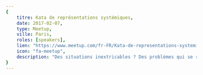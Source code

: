 ```yaml
---
{
	titre: Kata de représentations systémiques,
	date: 2017-02-07,
	type: Meetup,
	ville: Paris,
	roles: [speakers],
	lien: "https://www.meetup.com/fr-FR/Kata-de-representations-systemiques/events/237309354/",
	icon: "fa-meetup",
	description: "Des situations inextricables ? Des problèmes qui se reproduisent ? Des changements qui ne résistent pas au temps ? Comment amener des changements durables dans des systèmes complexes : équipes, entreprises ? La réponse est peut-être ici : systémique, complexité, homéostasie, boucles de rétroaction..."
}
---
```

